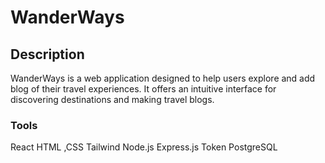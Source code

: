 # WanderWays

## Description

 WanderWays is a web application designed to help users explore and add blog of their travel experiences. It offers an intuitive interface for discovering destinations and making travel blogs.
 
### Tools
React 
HTML ,CSS 
Tailwind
Node.js
Express.js
Token
PostgreSQL
